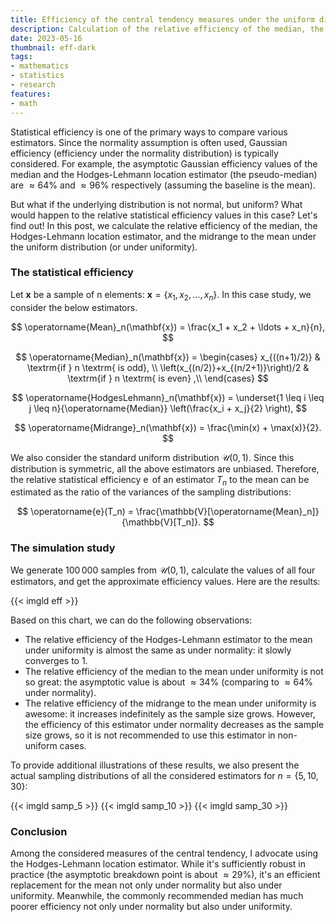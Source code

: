 ```yaml
---
title: Efficiency of the central tendency measures under the uniform distribution
description: Calculation of the relative efficiency of the median, the Hodges-Lehmann location estimator, and the midrange to the mean under uniformity
date: 2023-05-16
thumbnail: eff-dark
tags:
- mathematics
- statistics
- research
features:
- math
---
```


Statistical efficiency is one of the primary ways to compare various estimators.
Since the normality assumption is often used, Gaussian efficiency (efficiency under the normality distribution)
  is typically considered.
For example, the asymptotic Gaussian efficiency values of
  the median and the Hodges-Lehmann location estimator (the pseudo-median)
  are $\approx 64\%$ and $\approx 96\%$ respectively (assuming the baseline is the mean).

But what if the underlying distribution is not normal, but uniform?
What would happen to the relative statistical efficiency values in this case?
Let's find out!
In this post, we calculate
  the relative efficiency of the median, the Hodges-Lehmann location estimator, and the midrange
  to the mean under the uniform distribution (or under uniformity).

<!--more-->

### The statistical efficiency

Let $\mathbf{x}$ be a sample of n elements: $\mathbf{x} = \{ x_1, x_2, \ldots, x_n \}$.
In this case study, we consider the below estimators.

$$
\operatorname{Mean}_n(\mathbf{x}) = \frac{x_1 + x_2 + \ldots + x_n}{n},
$$

$$
\operatorname{Median}_n(\mathbf{x}) = \begin{cases}
x_{((n+1)/2)} & \textrm{if } n \textrm{ is odd}, \\
\left(x_{(n/2)}+x_{(n/2+1)}\right)/2 & \textrm{if } n \textrm{ is even} ,\\
\end{cases}
$$

$$
\operatorname{HodgesLehmann}_n(\mathbf{x}) =
  \underset{1 \leq i \leq j \leq n}{\operatorname{Median}} \left(\frac{x_i + x_j}{2} \right),
$$

$$
\operatorname{Midrange}_n(\mathbf{x}) =
  \frac{\min(x) + \max(x)}{2}.
$$

We also consider the standard uniform distribution $\mathcal{U}(0, 1)$.
Since this distribution is symmetric, all the above estimators are unbiased.
Therefore, the relative statistical efficiency $\operatorname{e}$ of an estimator $T_n$ to the mean
  can be estimated as the ratio of the variances of the sampling distributions:

$$
\operatorname{e}(T_n) = \frac{\mathbb{V}[\operatorname{Mean}_n]}{\mathbb{V}[T_n]}.
$$

### The simulation study

We generate $100\,000$ samples from $\mathcal{U}(0, 1)$, calculate the values of all four estimators,
  and get the approximate efficiency values.
Here are the results:

{{< imgld eff >}}

Based on this chart, we can do the following observations:

* The relative efficiency of the Hodges-Lehmann estimator to the mean under uniformity is almost the same
    as under normality: it slowly converges to $1$.
* The relative efficiency of the median to the mean under uniformity is not so great:
    the asymptotic value is about $\approx 34\%$ (comparing to $\approx 64\%$ under normality).
* The relative efficiency of the midrange to the mean under uniformity is awesome:
    it increases indefinitely as the sample size grows.
  However, the efficiency of this estimator under normality decreases as the sample size grows,
    so it is not recommended to use this estimator in non-uniform cases.

To provide additional illustrations of these results,
  we also present the actual sampling distributions of all the considered estimators for $n = \{ 5, 10, 30 \}$:

{{< imgld samp_5 >}}
{{< imgld samp_10 >}}
{{< imgld samp_30 >}}

### Conclusion

Among the considered measures of the central tendency, I advocate using the Hodges-Lehmann location estimator.
While it's sufficiently robust in practice (the asymptotic breakdown point is about $\approx 29\%$),
  it's an efficient replacement for the mean not only under normality but also under uniformity.
Meanwhile, the commonly recommended median has much poorer efficiency
  not only under normality but also under uniformity.
